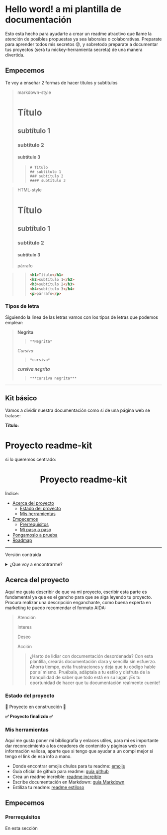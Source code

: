 # Hello word! a mi plantilla de documentación
Esto esta hecho para ayudarte a crear un readme atractivo que llame la atención de posibles propuestas ya sea
laborales o colaborativas.
Preparate para aprender todos mis secretos :stuck_out_tongue_winking_eye:, y sobretodo preparate a documentar tus proyectos (será tu mickey-herramienta secreta) de una manera divertida.

## Empecemos
Te voy a enseñar 2 formas de hacer títulos y subtitulos
> markdown-style
> # Título
> ## subtítulo 1
> ### subtítulo 2
> #### subtítulo 3
>> ```
>> # Título
>> ## subtítulo 1
>> ### subtítulo 2
>> #### subtítulo 3
>> ```

> HTML-style
> <h1>Título</h1>
> <h2>subtítulo 1</h2>
> <h3>subtítulo 2</h3>
> <h4>subtítulo 3</h4>
> <p>párrafo</p>

>> ```html
>> <h1>Título</h1>
>> <h2>subtítulo 1</h2>
>> <h3>subtítulo 2</h3>
>> <h4>subtítulo 3</h4>
>> <p>párrafo</p>
>> ```

### Tipos de letra
Siguiendo la linea de las letras vamos con los tipos de letras que podemos emplear:

> **Negrita**
>> `**Negrita*`
>
> *Cursiva*
>> `*cursiva*`
>
> ***cursiva negrita***
>> `***cursiva negrita***`

---
## Kit básico
Vamos a dividir nuestra documentación como si de una página web se tratase:

**Título:**

# Proyecto readme-kit
si lo queremos centrado:
<h1 align="center"> Proyecto readme-kit</h1>

Índice:

- [Acerca del proyecto](#Acerca-del-proyecto)
  - [Estado del proyecto](#Estado-del-proyecto)
  - [Mis herramientas](#Mis-herramientas)
- [Empecemos](#Empecemos)
  - [Prerrequisitos](#Prerrequisitos)
  - [Mi paso a paso](#Mi-paso-a-paso)
- [Pongamoslo a prueba](#Pongamoslo-a-prueba)
- [Roadmap](#Roadmap)
---
  Versión contraida
<details>
  <summary>¿Que voy a encontrarme?</summary>
  <ol>
    <li>
      <a href="#Acerca-del-proyecto">Acerca del proyecto</a>
      <ul>
        <li><a href="#estado-del-proyecto">Estado del proyecto</a></li>
        <li><a href="#Mis-herramientas">Mis herramientas</a></li>
      </ul>
    </li>
    <li>
      <a href="#Empecemos">Empecemos</a>
      <ul>
        <li><a href="#Prerrequisitos">Prerrequisitos</a></li>
        <li><a href="#Mi-paso-a-paso">Mi paso a paso</a></li>
      </ul>
    </li>
    <li><a href="#Pongamoslo-a-prueba">Pongamoslo a prueba</a></li>
    <li><a href="#roadmap">Roadmap</a></li>
  </ol>
</details>


## Acerca del proyecto
Aquí me gusta describir de que va mi proyecto, escribir esta parte es fundamental ya que es el gancho para que se siga leyendo tu proyecto. Procura realizar una descripción enganchante, como buena experta en marketing te puedo recomendar el formato AIDA:
> Atención
> 
> Interes
> 
> Deseo
> 
> Acción
> 
>> ¿Harto de lidiar con documentación desordenada? Con esta plantilla, crearás documentación clara y sencilla sin esfuerzo. Ahorra tiempo, evita frustraciones y deja que tu código hable por sí mismo. Pruébala, adáptala a tu estilo y disfruta de la tranquilidad de saber que todo está en su lugar. ¡Es tu oportunidad de hacer que tu documentación realmente cuente!

### Estado del proyecto
:construction: Proyecto en construcción :construction:

**:white_check_mark: Proyecto finalizdo :white_check_mark:**

### Mis herramientas
Aquí me gusta poner mi bibliografía y enlaces utiles, para mi es importante dar reconocimiento a los creadores de contenido y páginas web con información valiosa, aparte que si tengo que ayudar a un compi mejor si tengo el link de esa info a mano.

* Donde encontrar emojis chulos para tu readme: [emojis](https://tutorialmarkdown.com/emojis)
* Guía oficial de github para readme: [guía github](https://docs.github.com/es/get-started)
* Crea un readme increible: [readme increible](https://www.aluracursos.com/blog/como-escribir-un-readme-increible-en-tu-github)
* Escribe documentación en Markdown: [guía Markdown](https://experienceleague.adobe.com/es/docs/contributor/contributor-guide/writing-essentials/markdown)
* Estiliza tu readme: [readme estiloso](https://rurickdev.medium.com/qu%C3%A9-es-markdown-o-c%C3%B3mo-estilizar-el-readme-de-tus-repositorios-c48af9ce7f2a)

## Empecemos

### Prerrequisitos
En esta sección














